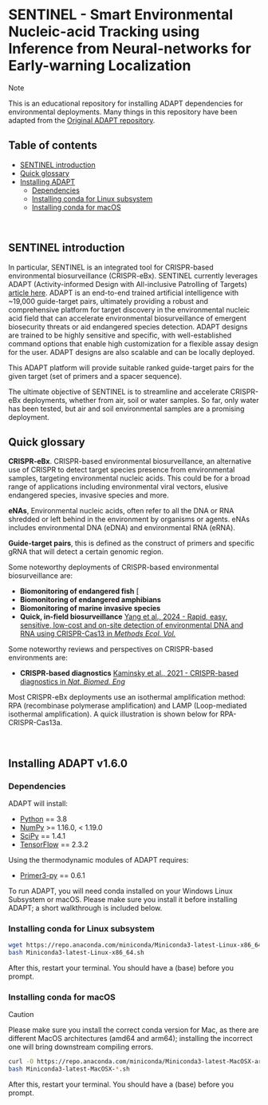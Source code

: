 # SENTINEL - Smart Environmental Nucleic-acid Tracking using Inference from Neural-networks for Early-warning Localization

> [!NOTE]
> This is an educational repository for installing ADAPT dependencies for environmental deployments. Many things in this repository have been adapted from the [Original ADAPT repository](https://github.com/broadinstitute/adapt/blob/main/).



## Table of contents

* [SENTINEL introduction](#sentinel-introduction)
* [Quick glossary](#quick-glossary)
* [Installing ADAPT](#installing-adapt-v1.6.0)
  * [Dependencies](#dependencies)
  * [Installing conda for Linux subsystem](#installing-conda-for-linux-subsystem)
  * [Installing conda for macOS](#installing-conda-for-macos)

 <br/>
 
## SENTINEL introduction

In particular, SENTINEL is an integrated tool for CRISPR-based environmental biosurveillance (CRISPR-eBx). SENTINEL currently leverages ADAPT (Activity-informed Design with All-inclusive Patrolling of Targets) [article here](https://www.nature.com/articles/s41587-022-01213-5). ADAPT is an end-to-end trained artificial intelligence with ~19,000 guide-target pairs, ultimately providing a robust and comprehensive platform for target discovery in the environmental nucleic acid field that can accelerate environmental biosurveillance of emergent biosecurity threats or aid endangered species detection. ADAPT designs are trained to be highly sensitive and specific, with well-established command options that enable high customization for a flexible assay design for the user. ADAPT designs are also scalable and can be locally deployed.

This ADAPT platform will provide suitable ranked guide-target pairs for the given target (set of primers and a spacer sequence).

The ultimate objective of SENTINEL is to streamline and accelerate CRISPR-eBx deployments, whether from air, soil or water samples. So far, only water has been tested, but air and soil environmental samples are a promising deployment.

## Quick glossary

**CRISPR-eBx**. CRISPR-based environmental biosurveillance, an alternative use of CRISPR to detect target species presence from environmental samples, targeting environmental nucleic acids. This could be for a broad range of applications including environmental viral vectors, elusive endangered species, invasive species and more.

**eNAs**, Environmental nucleic acids, often refer to all the DNA or RNA shredded or left behind in the environment by organisms or agents. eNAs includes environmental DNA (eDNA) and environmental RNA (eRNA).

**Guide-target pairs**, this is defined as the construct of primers and specific gRNA that will detect a certain genomic region.

Some noteworthy deployments of CRISPR-based environmental biosurveillance are:

* **Biomonitoring of endangered fish** [
* **Biomonitoring of endangered amphibians**
* **Biomonitoring of marine invasive species**
* **Quick, in-field biosurveillance** [Yang et al., 2024 - Rapid, easy, sensitive, low-­cost and on-­site detection of environmental DNA and RNA using CRISPR-­Cas13 in _Methods Ecol. Vol._](https://doi.org/10.1111/2041-210X.14369)

Some noteworthy reviews and perspectives on CRISPR-based environments are:

* **CRISPR-based diagnostics** [Kaminsky et al., 2021 - CRISPR-based diagnostics in _Nat. Biomed. Eng_](https://doi.org/10.1038/s41551-021-00760-7)


Most CRISPR-eBx deployments use an isothermal amplification method: RPA (recombinase polymerase amplification) and LAMP (Loop-mediated isothermal amplification). A quick illustration is shown below for RPA-CRISPR-Cas13a.

 <br/>

## Installing ADAPT v1.6.0

### Dependencies

ADAPT will install:
* [Python](https://www.python.org) == 3.8
* [NumPy](http://www.numpy.org) &gt;= 1.16.0, &lt; 1.19.0
* [SciPy](https://www.scipy.org) == 1.4.1
* [TensorFlow](https://www.tensorflow.org) == 2.3.2

Using the thermodynamic modules of ADAPT requires:
* [Primer3-py](https://libnano.github.io/primer3-py) == 0.6.1

To run ADAPT, you will need conda installed on your Windows Linux Subsystem or macOS. Please make sure you install it before installing ADAPT; a short walkthrough is included below.

### Installing conda for Linux subsystem

```bash
wget https://repo.anaconda.com/miniconda/Miniconda3-latest-Linux-x86_64.sh
bash Miniconda3-latest-Linux-x86_64.sh
```
After this, restart your terminal. You should have a (base) before you prompt.

### Installing conda for macOS

>[!CAUTION]
>Please make sure you install the correct conda version for Mac, as there are different MacOS architectures (amd64 and arm64); installing the incorrect one will bring downstream compiling errors.

```bash
curl -O https://repo.anaconda.com/miniconda/Miniconda3-latest-MacOSX-arm64.sh
bash Miniconda3-latest-MacOSX-*.sh
```
After this, restart your terminal. You should have a (base) before you prompt.
